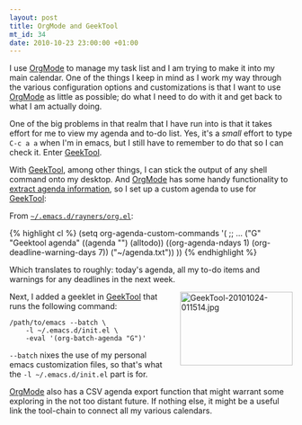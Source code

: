 ```yaml
--- 
layout: post
title: OrgMode and GeekTool
mt_id: 34
date: 2010-10-23 23:00:00 +01:00
---
```

I use [OrgMode][orgmode] to manage my task list and I am trying to make it into my main calendar.  One of the things I keep in mind as I work my way through the various configuration options and customizations is that I want to use [OrgMode][orgmode] as little as possible; do what I need to do with it and get back to what I am actually doing.

One of the big problems in that realm that I have run into is that it takes effort for me to view my agenda and to-do list.  Yes, it's a _small_ effort to type `C-c a a` when I'm in emacs, but I still have to remember to do that so I can check it.  Enter [GeekTool][geektool].

With [GeekTool][geektool], among other things, I can stick the output of any shell command onto my desktop.  And [OrgMode][orgmode] has some handy functionality to [extract agenda information](http://orgmode.org/manual/Extracting-agenda-information.html), so I set up a custom agenda to use for [GeekTool][geektool]:

From [`~/.emacs.d/rayners/org.el`](http://github.com/rayners/emacs.d/blob/master/rayners/org.el):

{% highlight cl %}
    (setq org-agenda-custom-commands
          '(
            ;; ...
            ("G" "Geektool agenda"
             ((agenda "")
              (alltodo))
             ((org-agenda-ndays 1)
              (org-deadline-warning-days 7))
             ("~/agenda.txt"))
            ))
{% endhighlight %}

Which translates to roughly: today's agenda, all my to-do items and warnings for any deadlines in the next week.

<a href="http://rayners.org/assets_c/2010/10/GeekTool-20101024-011514-20.html" onclick="window.open('http://rayners.org/assets_c/2010/10/GeekTool-20101024-011514-20.html','popup','width=624,height=410,scrollbars=no,resizable=no,toolbar=no,directories=no,location=no,menubar=no,status=no,left=0,top=0'); return false"><img src="http://rayners.org/assets_c/2010/10/GeekTool-20101024-011514-thumb-200x131-20.jpg" width="200" height="131" alt="GeekTool-20101024-011514.jpg" class="mt-image-right" style="float: right; margin: 0 0 20px 20px;" /></a>

Next, I added a geeklet in [GeekTool][geektool] that runs the following command: 

    /path/to/emacs --batch \
        -l ~/.emacs.d/init.el \
        -eval '(org-batch-agenda "G")'

 `--batch` nixes the use of my personal emacs customization files, so that's what the `-l ~/.emacs.d/init.el` part is for.

[OrgMode][orgmode] also has a CSV agenda export function that might warrant some exploring in the not too distant future.  If nothing else, it might be a useful link the tool-chain to connect all my various calendars.

  [orgmode]: http://orgmode.org/
  [geektool]: http://projects.tynsoe.org/en/geektool/ 
